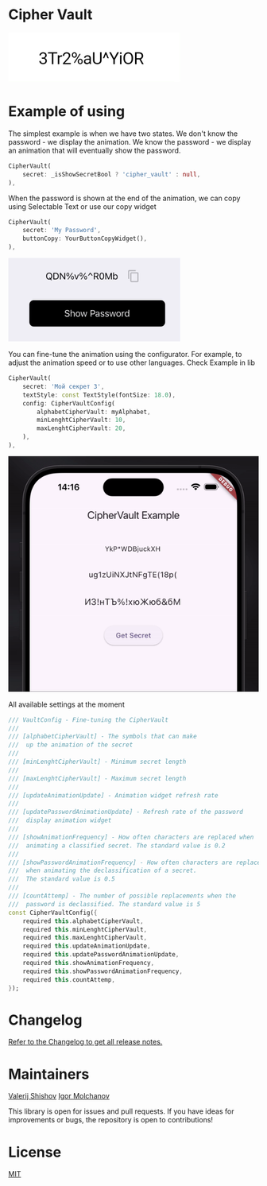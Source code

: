 # Cipher Vault

<img src="https://raw.githubusercontent.com/MixKage/cipher_vault/main/.github/images/logo.gif" />

# Example of using

The simplest example is when we have two states. We don't know the password - we display the animation. We know the password - we display an animation that will eventually show the password.

```dart
CipherVault(
    secret: _isShowSecretBool ? 'cipher_vault' : null,
),
```

When the password is shown at the end of the animation, we can copy using Selectable Text or use our copy widget

```dart
CipherVault(
    secret: 'My Password',
    buttonCopy: YourButtonCopyWidget(),
),
```

<img src="https://raw.githubusercontent.com/MixKage/cipher_vault/main/.github/images/example_with_copy.gif" />

You can fine-tune the animation using the configurator. For example, to adjust the animation speed or to use other languages. Check Example in lib

```dart
CipherVault(
    secret: 'Мой секрет 3',
    textStyle: const TextStyle(fontSize: 18.0),
    config: CipherVaultConfig(
        alphabetCipherVault: myAlphabet,
        minLenghtCipherVault: 10,
        maxLenghtCipherVault: 20,
    ),
),
```

<img src="https://raw.githubusercontent.com/MixKage/cipher_vault/main/.github/images/example_with_another_alphabet.gif" />

All available settings at the moment

```dart
/// VaultConfig - Fine-tuning the CipherVault
///
/// [alphabetCipherVault] - The symbols that can make
///  up the animation of the secret
///
/// [minLenghtCipherVault] - Minimum secret length
///
/// [maxLenghtCipherVault] - Maximum secret length
///
/// [updateAnimationUpdate] - Animation widget refresh rate
///
/// [updatePasswordAnimationUpdate] - Refresh rate of the password
///  display animation widget
///
/// [showAnimationFrequency] - How often characters are replaced when
///  animating a classified secret. The standard value is 0.2
///
/// [showPasswordAnimationFrequency] - How often characters are replaced
///  when animating the declassification of a secret.
///  The standard value is 0.5
///
/// [countAttemp] - The number of possible replacements when the
///  password is declassified. The standard value is 5
const CipherVaultConfig({
    required this.alphabetCipherVault,
    required this.minLenghtCipherVault,
    required this.maxLenghtCipherVault,
    required this.updateAnimationUpdate,
    required this.updatePasswordAnimationUpdate,
    required this.showAnimationFrequency,
    required this.showPasswordAnimationFrequency,
    required this.countAttemp,
});
```

# Changelog

[Refer to the Changelog to get all release notes.](https://github.com/MixKage/cipher_vault/blob/main/CHANGELOG.md)

# Maintainers

[Valerij Shishov](https://github.com/MixKage)
[Igor Molchanov](https://github.com/meg4cyberc4t)

This library is open for issues and pull requests. If you have ideas for improvements or bugs, the repository is open to contributions!

# License

[MIT](https://opensource.org/license/mit/)
